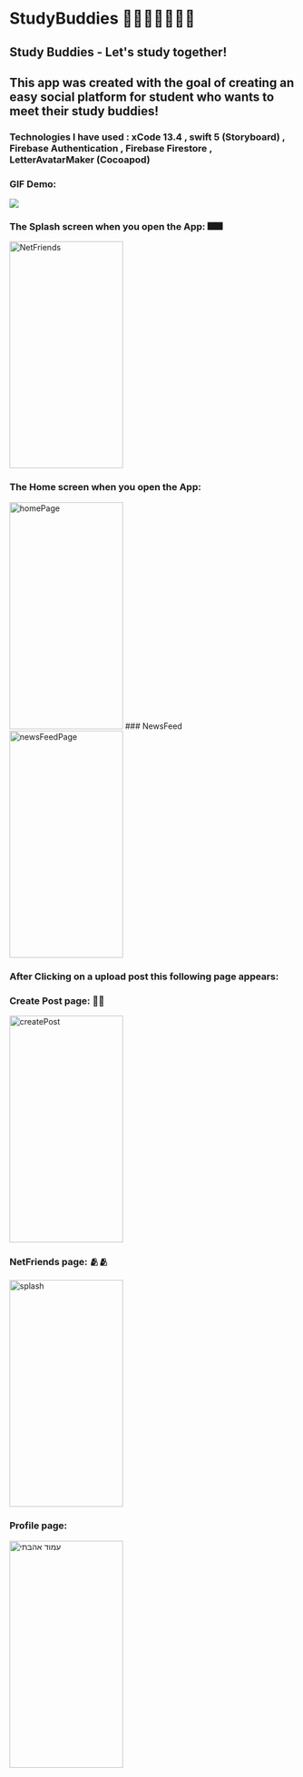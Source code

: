 # StudyBuddies 🧑🏽‍🎓📖👩🏽‍🎓
## Study Buddies - Let's study together!

## This app was created with the goal of creating an easy social platform for student who wants to meet their study buddies!
### Technologies I have used : xCode 13.4 , swift 5 (Storyboard) , Firebase Authentication , Firebase Firestore , LetterAvatarMaker (Cocoapod)


### GIF Demo:
![](https://user-images.githubusercontent.com/62396197/172441431-55ce2f75-cef8-4df0-b234-0ade813c83ae.gif)

### The Splash screen when you open the App: 🎆🎆
<img src="https://user-images.githubusercontent.com/62396197/172438722-313e7759-d5be-4e6c-91fe-f5ecaf94d926.png" alt="NetFriends" width="200" height="400"/>

### The Home screen when you open the App: 
<img src="https://user-images.githubusercontent.com/62396197/172438705-5ae5e8e5-ea22-4408-bc2a-96340347a86b.png" alt="homePage" width="200" height="400"/>
### NewsFeed
<img src="https://user-images.githubusercontent.com/62396197/172438721-8ea30942-b9dc-45f7-99c2-c1d4ff5cf082.png" alt="newsFeedPage" width="200" height="400"/>

### After Clicking on a upload post this following page appears: 
### Create Post page: 💬💬
<img src="https://user-images.githubusercontent.com/62396197/172438717-692d49a8-a001-49f4-a74f-8146eac49d16.png" alt="createPost" width="200" height="400"/>  

### NetFriends page: 🫂🫂
<img src="https://user-images.githubusercontent.com/62396197/172438712-52d7580b-3f4c-494e-891e-0a6b7ee31872.png" alt="splash" width="200" height="400"/>

### Profile page: 
<img src="https://user-images.githubusercontent.com/62396197/172438700-09709f76-af67-4e5b-9255-7f4c79016d64.png" alt="עמוד אהבתי" width="200" height="400"/>

